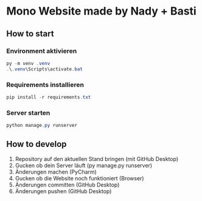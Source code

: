 # Mono Website made by Nady + Basti

## How to start

### Environment aktivieren

```powershell
py -m venv .venv
.\.venv\Scripts\activate.bat
```

### Requirements installieren
```powershell
pip install -r requirements.txt
```

### Server starten
```powershell
python manage.py runserver
```

## How to develop

1. Repository auf den aktuellen Stand bringen (mit GitHub Desktop)
2. Gucken ob dein Server läuft (py manage.py runserver)
3. Änderungen machen (PyCharm)
4. Gucken ob die Website noch funktioniert (Browser)
5. Änderungen committen (GitHub Desktop)
6. Änderungen pushen (GitHub Desktop)
